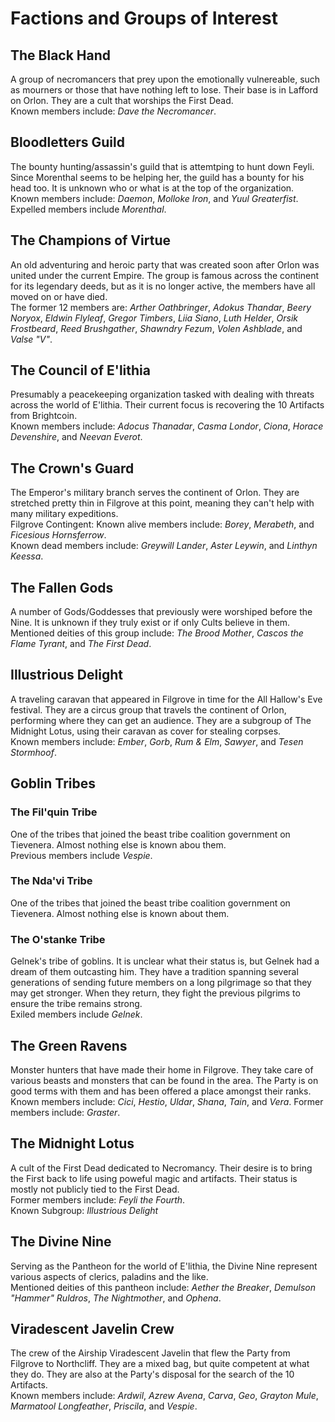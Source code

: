 # Factions and Groups of Interest

## The Black Hand

A group of necromancers that prey upon the emotionally vulnereable, such as mourners or those that have nothing left to lose. Their base is in Lafford on Orlon. They are a cult that worships the First Dead. <br>
Known members include: *Dave the Necromancer*. 

## Bloodletters Guild

The bounty hunting/assassin's guild that is attemtping to hunt down Feyli. Since Morenthal seems to be helping her, the guild has a bounty for his head too. It is unknown who or what is at the top of the organization. <br>
Known members include: *Daemon*, *Molloke Iron*, and *Yuul Greaterfist*. <br>
Expelled members include *Morenthal*.

## The Champions of Virtue

An old adventuring and heroic party that was created soon after Orlon was united under the current Empire. The group is famous across the continent for its legendary deeds, but as it is no longer active, the members have all moved on or have died. <br>
The former 12 members are: *Arther Oathbringer*, *Adokus Thandar*, *Beery Noryox*, *Eldwin Flyleaf*, *Gregor Timbers*, *Liia Siano*, *Luth Helder*, *Orsik Frostbeard*, *Reed Brushgather*, *Shawndry Fezum*, *Volen Ashblade*, and *Valse "V"*.

## The Council of E'lithia

Presumably a peacekeeping organization tasked with dealing with threats across the world of E'lithia. Their current focus is recovering the 10 Artifacts from Brightcoin. <br>
Known members include: *Adocus Thanadar*, *Casma Londor*, *Ciona*, *Horace Devenshire*, and *Neevan Everot*.

## The Crown's Guard

The Emperor's military branch serves the continent of Orlon. They are stretched pretty thin in Filgrove at this point, meaning they can't help with many military expeditions. 
<br>
Filgrove Contingent: Known alive members include: *Borey*, *Merabeth*, and *Ficesious Hornsferrow*. <br>
Known dead members include: *Greywill Lander*, *Aster Leywin*, and *Linthyn Keessa*.

## The Fallen Gods

A number of Gods/Goddesses that previously were worshiped before the Nine. It is unknown if they truly exist or if only Cults believe in them. <br>
Mentioned deities of this group include: *The Brood Mother*, *Cascos the Flame Tyrant*, and *The First Dead*.

## Illustrious Delight

A traveling caravan that appeared in Filgrove in time for the All Hallow's Eve festival. They are a circus group that travels the continent of Orlon, performing where they can get an audience. They are a subgroup of The Midnight Lotus, using their caravan as cover for stealing corpses. <br>
Known members include: *Ember*, *Gorb*, *Rum & Elm*, *Sawyer*, and *Tesen Stormhoof*.

## Goblin Tribes

### The Fil'quin Tribe

One of the tribes that joined the beast tribe coalition government on Tievenera. Almost nothing else is known abou them.<br>
Previous members include *Vespie*.

### The Nda'vi Tribe

One of the tribes that joined the beast tribe coalition government on Tievenera. Almost nothing else is known about them.

### The O'stanke Tribe

Gelnek's tribe of goblins. It is unclear what their status is, but Gelnek had a dream of them outcasting him. They have a tradition spanning several generations of sending future members on a long pilgrimage so that they may get stronger. When they return, they fight the previous pilgrims to ensure the tribe remains strong. <br>
Exiled members include *Gelnek*.

## The Green Ravens

Monster hunters that have made their home in Filgrove. They take care of various beasts and monsters that can be found in the area. The Party is on good terms with them and has been offered a place amongst their ranks. <br>
Known members include: *Cici*, *Hestio*, *Uldar*, *Shana*, *Tain*, and *Vera*. Former  members include: *Graster*.

## The Midnight Lotus

A cult of the First Dead dedicated to Necromancy. Their desire is to bring the First back to life using poweful magic and artifacts. Their status is mostly not publicly tied to the First Dead. <br>
Former members include: *Feyli the Fourth*. <br>
Known Subgroup: *Illustrious Delight*

## The Divine Nine

Serving as the Pantheon for the world of E'lithia, the Divine Nine represent various aspects of clerics, paladins and the like. <br>
Mentioned deities of this pantheon include: *Aether the Breaker*, *Demulson "Hammer" Ruldros*, *The Nightmother*, and *Ophena*.

## Viradescent Javelin Crew

The crew of the Airship Viradescent Javelin that flew the Party from Filgrove to Northcliff. They are a mixed bag, but quite competent at what they do. They are also at the Party's disposal for the search of the 10 Artifacts. <br>
Known members include: *Ardwil*, *Azrew Avena*, *Carva*, *Geo*, *Grayton Mule*, *Marmatool Longfeather*, *Priscila*, and *Vespie*.


